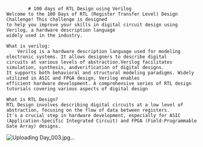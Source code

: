 			# 100 days of RTL Design using Verilog
    Welcome to the 100 Days of RTL (Register Transfer Level) Design Challenge! This challenge is designed 
    to help you improve your skills in digital circuit design using Verilog, a hardware description language 
    widely used in the industry.

    What is verilog: 
    	Verilog is a hardware description language used for modeling electronic systems. It allows designers to describe digital 
    circuits at various levels of abstraction.Verilog facilitates simulation, synthesis, andverification of digital designs. 
    It supports both behavioral and structural modeling paradigms. Widely utilized in ASIC and FPGA design, Verilog enables 
    efficient hardware development. A comprehensive series of RTL design tutorials covering various aspects of digital design
    
    What is RTL Design?
	RTL Design involves describing digital circuits at a low level of abstraction, focusing on the flow of data between registers.
    It's a crucial step in hardware development, especially for ASIC (Application-Specific Integrated Circuit) and FPGA (Field-Programmable Gate Array) designs.
  
   ![Uploading Day_003.jpg…]()






